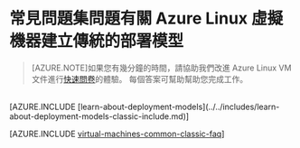 <properties
    pageTitle="常見問題集傳統 Vm |Microsoft Azure"
    description="建立使用傳統的部署模型 Azure Linux 虛擬機器常見問題的一些解答。"
    services="virtual-machines-linux"
    documentationCenter=""
    authors="cynthn"
    manager="timlt"
    editor=""
    tags="azure-service-management"/>

<tags
    ms.service="virtual-machines-linux"
    ms.workload="infrastructure-services"
    ms.tgt_pltfrm="vm-linux"
    ms.devlang="na"
    ms.topic="article"
    ms.date="07/28/2016"
    ms.author="cynthn"/>

# <a name="frequently-asked-question-about-azure-linux-virtual-machines-created-with-the-classic-deployment-model"></a>常見問題集問題有關 Azure Linux 虛擬機器建立傳統的部署模型

> [AZURE.NOTE]如果您有幾分鐘的時間，請協助我們改進 Azure Linux VM 文件進行[快速問卷](https://aka.ms/linuxdocsurvey)的體驗。 每個答案可幫助幫助您完成工作。
<br />
[AZURE.INCLUDE [learn-about-deployment-models](../../includes/learn-about-deployment-models-classic-include.md)]

[AZURE.INCLUDE [virtual-machines-common-classic-faq](../../includes/virtual-machines-common-classic-faq.md)]
